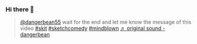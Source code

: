 ### Hi there 👋

<blockquote class="tiktok-embed" cite="https://www.tiktok.com/@dangerbean55/video/7247693104797535493" data-video-id="7247693104797535493" style="max-width: 605px;min-width: 325px;" > <section> <a target="_blank" title="@dangerbean55" href="https://www.tiktok.com/@dangerbean55?refer=embed">@dangerbean55</a> wait for the end and let me know the message of this video <a title="skit" target="_blank" href="https://www.tiktok.com/tag/skit?refer=embed">#skit</a> <a title="sketchcomedy" target="_blank" href="https://www.tiktok.com/tag/sketchcomedy?refer=embed">#sketchcomedy</a> <a title="mindblown" target="_blank" href="https://www.tiktok.com/tag/mindblown?refer=embed">#mindblown</a> <a target="_blank" title="♬ original sound - dangerbean" href="https://www.tiktok.com/music/original-sound-7247693113228643077?refer=embed">♬ original sound - dangerbean</a> </section> </blockquote> <script async src="https://www.tiktok.com/embed.js"></script>

<!--
**Song-Juntae/Song-Juntae** is a ✨ _special_ ✨ repository because its `README.md` (this file) appears on your GitHub profile.

Here are some ideas to get you started:

- 🔭 I’m currently working on ...
- 🌱 I’m currently learning ...
- 👯 I’m looking to collaborate on ...
- 🤔 I’m looking for help with ...
- 💬 Ask me about ...
- 📫 How to reach me: ...
- 😄 Pronouns: ...
- ⚡ Fun fact: ...
-->
